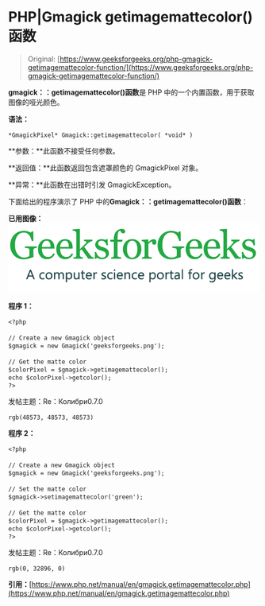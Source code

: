 # PHP|Gmagick getimagemattecolor()函数

> Original: [https://www.geeksforgeeks.org/php-gmagick-getimagemattecolor-function/](https://www.geeksforgeeks.org/php-gmagick-getimagemattecolor-function/)

**gmagick：：getimagemattecolor()函数**是 PHP 中的一个内置函数，用于获取图像的哑光颜色。

**语法：**

```
*GmagickPixel* Gmagick::getimagemattecolor( *void* )
```

**参数：**此函数不接受任何参数。

**返回值：**此函数返回包含遮罩颜色的 GmagickPixel 对象。

**异常：**此函数在出错时引发 GmagickException。

下面给出的程序演示了 PHP 中的**Gmagick：：getimagemattecolor()函数**：

**已用图像：**
![](img/07c99ec29e7a50fc3ea91a9d4a8d2f31.png)

**程序 1：**

```
<?php

// Create a new Gmagick object
$gmagick = new Gmagick('geeksforgeeks.png');

// Get the matte color
$colorPixel = $gmagick->getimagemattecolor();
echo $colorPixel->getcolor();
?>
```

发帖主题：Re：Колибри0.7.0

```
rgb(48573, 48573, 48573)
```

**程序 2：**

```
<?php

// Create a new Gmagick object
$gmagick = new Gmagick('geeksforgeeks.png');

// Set the matte color
$gmagick->setimagemattecolor('green');

// Get the matte color
$colorPixel = $gmagick->getimagemattecolor();
echo $colorPixel->getcolor();
?>
```

发帖主题：Re：Колибри0.7.0

```
rgb(0, 32896, 0)
```

**引用：**[https://www.php.net/manual/en/gmagick.getimagemattecolor.php](https://www.php.net/manual/en/gmagick.getimagemattecolor.php)